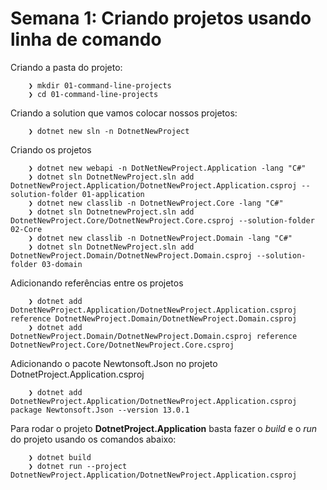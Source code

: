 # Semana 1: Criando projetos usando linha de comando

Criando a pasta do projeto:

```shell
    ❯ mkdir 01-command-line-projects
    ❯ cd 01-command-line-projects
```

Criando a solution que vamos colocar nossos projetos:

```shell
    ❯ dotnet new sln -n DotnetNewProject
```

Criando os projetos

```shell
    ❯ dotnet new webapi -n DotNetNewProject.Application -lang "C#"
    ❯ dotnet sln DotnetNewProject.sln add DotnetNewProject.Application/DotnetNewProject.Application.csproj --solution-folder 01-application
    ❯ dotnet new classlib -n DotnetNewProject.Core -lang "C#"
    ❯ dotnet sln DotnetnewProject.sln add DotnetNewProject.Core/DotnetNewProject.Core.csproj --solution-folder 02-Core
    ❯ dotnet new classlib -n DotnetNewProject.Domain -lang "C#"
    ❯ dotnet sln DotnetNewProject.sln add DotnetNewProject.Domain/DotnetNewProject.Domain.csproj --solution-folder 03-domain
```

Adicionando referências entre os projetos

```shell
    ❯ dotnet add DotnetNewProject.Application/DotnetNewProject.Application.csproj reference DotnetNewProject.Domain/DotnetNewProject.Domain.csproj
    ❯ dotnet add DotnetNewProject.Domain/DotnetNewProject.Domain.csproj reference DotnetNewProject.Core/DotnetNewProject.Core.csproj
```

Adicionando o pacote Newtonsoft.Json no projeto DotnetProject.Application.csproj

```shell
    ❯ dotnet add DotnetNewProject.Application/DotnetNewProject.Application.csproj  package Newtonsoft.Json --version 13.0.1
```

Para rodar o projeto **DotnetProject.Application** basta fazer o _build_ e o _run_ do projeto usando os comandos abaixo:

```shell
    ❯ dotnet build
    ❯ dotnet run --project DotnetNewProject.Application/DotnetNewProject.Application.csproj
```